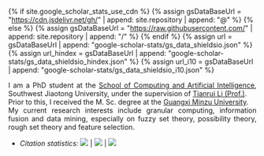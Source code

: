 {% if site.google_scholar_stats_use_cdn %}
{% assign gsDataBaseUrl = "https://cdn.jsdelivr.net/gh/" | append: site.repository | append: "@" %}
{% else %}
{% assign gsDataBaseUrl = "https://raw.githubusercontent.com/" | append: site.repository | append: "/" %}
{% endif %}
{% assign url = gsDataBaseUrl | append: "google-scholar-stats/gs_data_shieldsio.json" %}
{% assign url_hindex = gsDataBaseUrl | append: "google-scholar-stats/gs_data_shieldsio_hindex.json" %}
{% assign url_i10 = gsDataBaseUrl | append: "google-scholar-stats/gs_data_shieldsio_i10.json" %}

<p style="text-align:justify">
<i class="fas fa-quote-left fa-2x fa-pull-left fa-border" aria-hidden="true"></i>
I am a PhD student at the <a href='https://scai.swjtu.edu.cn/web/page-module.html?mid=496DC5D75016E9F1'>School of Computing and Artificial Intelligence</a>, Southwest Jiaotong University, 
under the supervision of <a href='https://faculty.swjtu.edu.cn/litianrui/zh_CN/index.htm'>Tianrui Li (Prof.)</a>. 
<br>
Prior to this, I received the M. Sc. degree  at the <a href='https://www.gxmzu.edu.cn/'>Guangxi Minzu University</a>. 
<br>
My current research interests include granular computing, information fusion and data mining, especially on fuzzy set theory, 
possibility theory, rough set theory and feature selection. 

<i class="fas fa-quote-right fa-2x fa-pull-right fa-border" aria-hidden="true"></i>
</p>

- <i>Citation statistics:</i>
<a href='https://scholar.google.com/citations?user=auw5EKcAAAAJ'><img src="https://img.shields.io/endpoint?url={{ url | url_encode }}&logo=Google%20Scholar&labelColor=f6f6f6&color=9cf&style=flat&label=citations"></a>
\|
<a href='https://scholar.google.com/citations?user=auw5EKcAAAAJ'><img src="https://img.shields.io/endpoint?url={{ url_hindex | url_encode }}&logo=Google%20Scholar&labelColor=f6f6f6&color=9cf&style=flat&label=h-index"></a>
\|
<a href='https://scholar.google.com/citations?user=auw5EKcAAAAJ'><img src="https://img.shields.io/endpoint?url={{ url_i10 | url_encode }}&logo=Google%20Scholar&labelColor=f6f6f6&color=9cf&style=flat&label=i10-index"></a>
